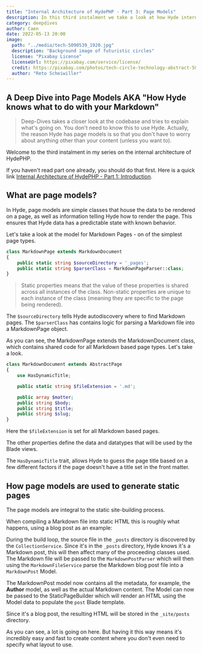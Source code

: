 ```yaml
---
title: "Internal Architecture of HydePHP - Part 3: Page Models"
description: In this third instalment we take a look at how Hyde internally parses Markdown files and compiles them into HTML.
category: deepdives
author: Caen
date: 2022-05-13 20:00
image:
  path: "../media/tech-5090539_1920.jpg"
  description: "Background image of futuristic circles"
  license: "Pixabay License"
  licenseUrl: https://pixabay.com/service/license/
  credit: https://pixabay.com/photos/tech-circle-technology-abstract-5090539/
  author: "Reto Scheiwiller"
---
```


## A Deep Dive into Page Models AKA "How Hyde knows what to do with your Markdown"

> Deep-Dives takes a closer look at the codebase and tries to explain what's going on.
> You don't need to know this to use Hyde. Actually, the reason Hyde has page models is so that you don't have to worry about anything other than your content (unless you want to). 

Welcome to the third instalment in my series on the internal architecture of HydePHP. 

If you haven't read part one already, you should do that first. Here is a quick link [Internal Architecture of HydePHP - Part 1: Introduction](https://hydephp.com/posts/internal-architecture-of-hydephp-part-1).


## What are page models?

In Hyde, page models are simple classes that house the data to be rendered on a page, as well as information telling Hyde how to render the page. This ensures that Hyde data has a predictable state with known behavior.

Let's take a look at the model for Markdown Pages - on of the simplest page types.

```php
class MarkdownPage extends MarkdownDocument
{
    public static string $sourceDirectory = '_pages';
    public static string $parserClass = MarkdownPageParser::class;
}
```

> Static properties means that the value of these properties is shared across all instances of the class.
> Non-static properties are unique to each instance of the class (meaning they are specific to the page being rendered).

The `$sourceDirectory` tells Hyde autodiscovery where to find Markdown pages.
The `$parserClass` has contains logic for parsing a Markdown file into a MarkdownPage object.

As you can see, the MarkdownPage extends the MarkdownDocument class, which contains shared code for all Markdown based page types. Let's take a look.

```php
class MarkdownDocument extends AbstractPage
{
    use HasDynamicTitle;

    public static string $fileExtension = '.md';

    public array $matter;
    public string $body;
    public string $title;
    public string $slug;
}
```

Here the `$fileExtension` is set for all Markdown based pages.

The other properties define the data and datatypes that will be used by the Blade views.

The `HasDynamicTitle` trait, allows Hyde to guess the page title based on a few different factors if the page doesn't have a title set in the front matter.



## How page models are used to generate static pages

The page models are integral to the static site-building process.

When compiling a Markdown file into static HTML this is roughly what happens, using a blog post as an example:

During the build loop, the source file in the `_posts` directory is discovered by the `CollectionService`.
Since it's in the `_posts` directory, Hyde knows it's a Markdown post, this will then affect many of the
proceeding classes used. The Markdown file will be passed to the `MarkdownPostParser` which will then
using the `MarkdownFileService` parse the Markdown blog post file into a `MarkdownPost` Model.

The MarkdownPost model now contains all the metadata, for example, the **Author** model, as well
as the actual Markdown content. The Model can now be passed to the StaticPageBuilder which
will render an HTML using the Model data to populate the `post` Blade template.

Since it's a blog post, the resulting HTML will be stored in the `_site/posts` directory.

As you can see, a lot is going on here. But having it this way means it's incredibly easy
and fast to create content where you don't even need to specify what layout to use.

